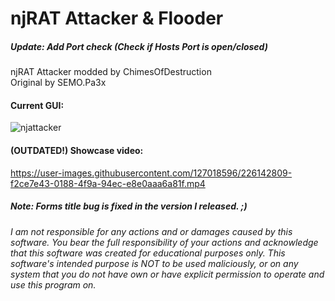 # njRAT Attacker & Flooder

##### Update: Add Port check (Check if Hosts Port is open/closed) 

njRAT Attacker modded by ChimesOfDestruction  
Original by SEMO.Pa3x  

####  Current GUI:  
  
![njattacker](https://user-images.githubusercontent.com/127018596/226159389-09e5f792-2a47-44f9-bc6b-20f72d37c87b.PNG)

  
#### (OUTDATED!) Showcase video:


https://user-images.githubusercontent.com/127018596/226142809-f2ce7e43-0188-4f9a-94ec-e8e0aaa6a81f.mp4
##### Note: Forms title bug is fixed in the version I released. ;)


###### I am not responsible for any actions and or damages caused by this software. You bear the full responsibility of your actions and acknowledge that this software was created for educational purposes only. This software's intended purpose is NOT to be used maliciously, or on any system that you do not have own or have explicit permission to operate and use this program on.
